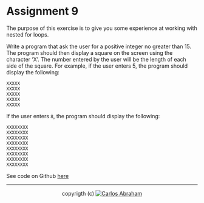 # Assignment 9

The purpose of this exercise is to give you some experience at working with nested for loops.

Write a program that ask the user for a positive integer no greater than 15. The program should then display a square on the screen using the character ‘X’. The number entered by the user will be the length of each side of the square. For example, if the user enters 5, the program should display the following:
```
XXXXX
XXXXX
XXXXX
XXXXX
XXXXX
```

If the user enters `8`, the program should display the following:
```
XXXXXXXX
XXXXXXXX
XXXXXXXX
XXXXXXXX
XXXXXXXX
XXXXXXXX
XXXXXXXX
XXXXXXXX
```
See code on Github [here](https://github.com/19cah/mdc/blob/master/cpp/Assignment%209/assignment9.cpp)

---

<p align="center">
  copyrigth (c) <a href="https://github.com/19cah">
        <img src="https://img.shields.io/badge/Abraham-%4019cah-orange.svg"
            alt="Carlos Abraham"></a>
</p>
